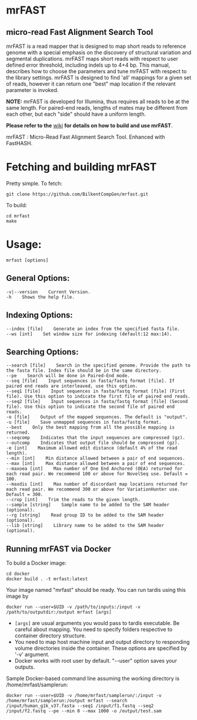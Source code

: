 # mrFAST

## micro-read Fast Alignment Search Tool

mrFAST is a read mapper that is designed to map short reads to reference genome with a special emphasis on the discovery of structural variation and segmental duplications. mrFAST maps short reads with respect to user defined error threshold, including indels up to 4+4 bp. This manual, describes how to choose the parameters and tune mrFAST with respect to the library settings. mrFAST is designed to find 'all' mappings for a given set of reads, however it can return one "best" map location if the relevant parameter is invoked.

**NOTE:** mrFAST is developed for Illumina, thus requires all reads to be at the same length. For paired-end reads, lengths of mates may be different from each other, but each "side" should have a uniform length.

**Please refer to the** [wiki](https://github.com/BilkentCompGen/mrfast/wiki) **for details on how to build and use mrFAST**.

mrFAST : Micro-Read Fast Alignment Search Tool. Enhanced with FastHASH.

# Fetching and building mrFAST

Pretty simple. To fetch:

    git clone https://github.com/BilkentCompGen/mrfast.git

To build:

    cd mrfast
    make

# Usage:

    mrfast [options]

## General Options:

    -v|--version    Current Version.
    -h    Shows the help file.

## Indexing Options:

    --index [file]    Generate an index from the specified fasta file.
    --ws [int]    Set window size for indexing (default:12 max:14).

## Searching Options:

    --search [file]    Search in the specified genome. Provide the path to the fasta file. Index file should be in the same directory.
    --pe    Search will be done in Paired-End mode.
    --seq [file]    Input sequences in fasta/fastq format [file]. If paired end reads are interleaved, use this option.
    --seq1 [file]    Input sequences in fasta/fastq format [file] (First file). Use this option to indicate the first file of paired end reads.
    --seq2 [file]    Input sequences in fasta/fastq format [file] (Second file). Use this option to indicate the second file of paired end reads.
    -o [file]    Output of the mapped sequences. The default is "output".
    -u [file]    Save unmapped sequences in fasta/fastq format.
    --best    Only the best mapping from all the possible mapping is returned.
    --seqcomp    Indicates that the input sequences are compressed (gz).
    --outcomp    Indicates that output file should be compressed (gz).
    -e [int]    Maximum allowed edit distance (default 4% of the read length).
    --min [int]    Min distance allowed between a pair of end sequences.
    --max [int]    Max distance allowed between a pair of end sequences.
    --maxoea [int]    Max number of One End Anchored (OEA) returned for each read pair. We recommend 100 or above for NovelSeq use. Default = 100.
    --maxdis [int]    Max number of discordant map locations returned for each read pair. We recommend 300 or above for VariationHunter use. Default = 300.
    --crop [int]    Trim the reads to the given length.
    --sample [string]    Sample name to be added to the SAM header (optional).
    --rg [string]    Read group ID to be added to the SAM header (optional).
    --lib [string]    Library name to be added to the SAM header (optional).

## Running mrFAST via Docker

To build a Docker image:

    cd docker
    docker build . -t mrfast:latest

Your image named "mrfast" should be ready. You can run tardis using this image by

    docker run --user=$UID -v /path/to/inputs:/input -v /path/to/outputdir:/output mrfast [args]

- `[args]` are usual arguments you would pass to tardis executable. Be careful about mapping. You need to specify folders respective to container directory structure.
- You need to map host machine input and output directory to responding volume directories inside the container. These options are specified by '-v' argument.
- Docker works with root user by default. "--user" option saves your outputs.

Sample Docker-based command line assuming the working directory is /home/mrfast/samplerun:

    docker run --user=$UID -v /home/mrfast/samplerun/:/input -v /home/mrfast/samplerun:/output mrfast --search /input/human_g1k_v37.fasta --seq1 /input/f1.fastq --seq2 /input/f2.fastq --pe --min 0 --max 1000 -o /output/test.sam
